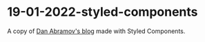 # 19-01-2022-styled-components

A copy of [Dan Abramov's blog](https://overreacted.io/) made with Styled Components.

